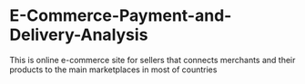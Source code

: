 # E-Commerce-Payment-and-Delivery-Analysis
This is online e-commerce site for sellers that connects merchants and their products to the main marketplaces in most of countries
